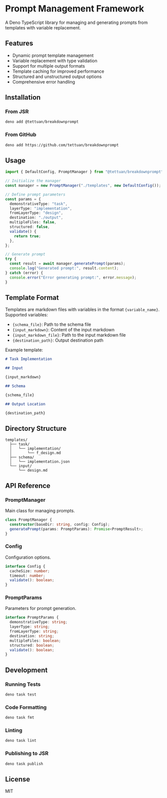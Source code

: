 # Prompt Management Framework

A Deno TypeScript library for managing and generating prompts from templates with variable
replacement.

## Features

- Dynamic prompt template management
- Variable replacement with type validation
- Support for multiple output formats
- Template caching for improved performance
- Structured and unstructured output options
- Comprehensive error handling

## Installation

### From JSR

```bash
deno add @tettuan/breakdownprompt
```

### From GitHub

```bash
deno add https://github.com/tettuan/breakdownprompt
```

## Usage

```typescript
import { DefaultConfig, PromptManager } from "@tettuan/breakdownprompt";

// Initialize the manager
const manager = new PromptManager("./templates", new DefaultConfig());

// Define prompt parameters
const params = {
  demonstrativeType: "task",
  layerType: "implementation",
  fromLayerType: "design",
  destination: "./output",
  multipleFiles: false,
  structured: false,
  validate() {
    return true;
  },
};

// Generate prompt
try {
  const result = await manager.generatePrompt(params);
  console.log("Generated prompt:", result.content);
} catch (error) {
  console.error("Error generating prompt:", error.message);
}
```

## Template Format

Templates are markdown files with variables in the format `{variable_name}`. Supported variables:

- `{schema_file}`: Path to the schema file
- `{input_markdown}`: Content of the input markdown
- `{input_markdown_file}`: Path to the input markdown file
- `{destination_path}`: Output destination path

Example template:

```markdown
# Task Implementation

## Input

{input_markdown}

## Schema

{schema_file}

## Output Location

{destination_path}
```

## Directory Structure

```
templates/
  ├── task/
  │   └── implementation/
  │       └── f_design.md
  ├── schema/
  │   └── implementation.json
  └── input/
      └── design.md
```

## API Reference

### PromptManager

Main class for managing prompts.

```typescript
class PromptManager {
  constructor(baseDir: string, config: Config);
  generatePrompt(params: PromptParams): Promise<PromptResult>;
}
```

### Config

Configuration options.

```typescript
interface Config {
  cacheSize: number;
  timeout: number;
  validate(): boolean;
}
```

### PromptParams

Parameters for prompt generation.

```typescript
interface PromptParams {
  demonstrativeType: string;
  layerType: string;
  fromLayerType: string;
  destination: string;
  multipleFiles: boolean;
  structured: boolean;
  validate(): boolean;
}
```

## Development

### Running Tests

```bash
deno task test
```

### Code Formatting

```bash
deno task fmt
```

### Linting

```bash
deno task lint
```

### Publishing to JSR

```bash
deno task publish
```

## License

MIT
